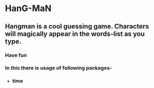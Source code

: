 # HanG-MaN
## Hangman is a cool guessing game. Characters will magically appear in the words-list as you type. 
### Have fun 

### In this there is usage of following packages-
* ### time
